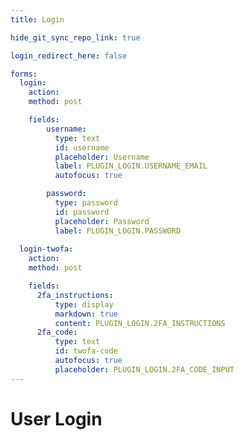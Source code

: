 ```yaml
---
title: Login

hide_git_sync_repo_link: true

login_redirect_here: false

forms:
  login:
    action:
    method: post

    fields:
        username:
          type: text
          id: username
          placeholder: Username
          label: PLUGIN_LOGIN.USERNAME_EMAIL
          autofocus: true

        password:
          type: password
          id: password
          placeholder: Password
          label: PLUGIN_LOGIN.PASSWORD
  
  login-twofa:
    action:
    method: post

    fields:
      2fa_instructions:
          type: display
          markdown: true
          content: PLUGIN_LOGIN.2FA_INSTRUCTIONS
      2fa_code:
          type: text
          id: twofa-code
          autofocus: true
          placeholder: PLUGIN_LOGIN.2FA_CODE_INPUT 
---
```


# User Login

